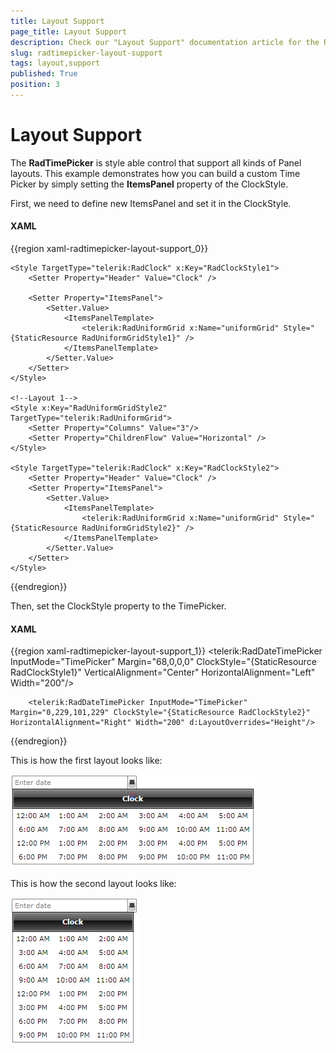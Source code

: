 ```yaml
---
title: Layout Support
page_title: Layout Support
description: Check our "Layout Support" documentation article for the RadTimePicker WPF control.
slug: radtimepicker-layout-support
tags: layout,support
published: True
position: 3
---
```


# Layout Support

The __RadTimePicker__  is style able control that support all kinds of Panel layouts. This example demonstrates how you can build a custom Time Picker by simply setting the __ItemsPanel__ property of the ClockStyle.

First, we need to define new ItemsPanel and set it in the ClockStyle.

#### __XAML__

{{region xaml-radtimepicker-layout-support_0}}
	<!--Layout 1-->
	<Style x:Key="RadUniformGridStyle1" TargetType="telerik:RadUniformGrid">
	    <Setter Property="Rows" Value="4"/>
	    <Setter Property="ChildrenFlow" Value="Horizontal" />
	</Style>
	
	<Style TargetType="telerik:RadClock" x:Key="RadClockStyle1">
	    <Setter Property="Header" Value="Clock" />
	
	    <Setter Property="ItemsPanel">
	        <Setter.Value>
	            <ItemsPanelTemplate>
	                <telerik:RadUniformGrid x:Name="uniformGrid" Style="{StaticResource RadUniformGridStyle1}" />
	            </ItemsPanelTemplate>
	        </Setter.Value>
	    </Setter>
	</Style>
	
	<!--Layout 1-->
	<Style x:Key="RadUniformGridStyle2" TargetType="telerik:RadUniformGrid">
	    <Setter Property="Columns" Value="3"/>
	    <Setter Property="ChildrenFlow" Value="Horizontal" />
	</Style>
	
	<Style TargetType="telerik:RadClock" x:Key="RadClockStyle2">
	    <Setter Property="Header" Value="Clock" />
	    <Setter Property="ItemsPanel">
	        <Setter.Value>
	            <ItemsPanelTemplate>
	                <telerik:RadUniformGrid x:Name="uniformGrid" Style="{StaticResource RadUniformGridStyle2}" />
	            </ItemsPanelTemplate>
	        </Setter.Value>
	    </Setter>
	</Style>
{{endregion}}

Then, set the ClockStyle property to the TimePicker.

#### __XAML__

{{region xaml-radtimepicker-layout-support_1}}
	<Grid x:Name="LayoutRoot" Background="White">
	    <telerik:RadDateTimePicker InputMode="TimePicker" Margin="68,0,0,0" ClockStyle="{StaticResource RadClockStyle1}"
	VerticalAlignment="Center" HorizontalAlignment="Left" Width="200"/>
	
	    <telerik:RadDateTimePicker InputMode="TimePicker" Margin="0,229,101,229" ClockStyle="{StaticResource RadClockStyle2}" 
	HorizontalAlignment="Right" Width="200" d:LayoutOverrides="Height"/>
{{endregion}}

This is how the first layout looks like:

![Time Picker Layout 1](images/TimePicker_Layout1.png)

This is how the second layout looks like:

![Time Picker Layout 2](images/TimePicker_Layout2.png)
